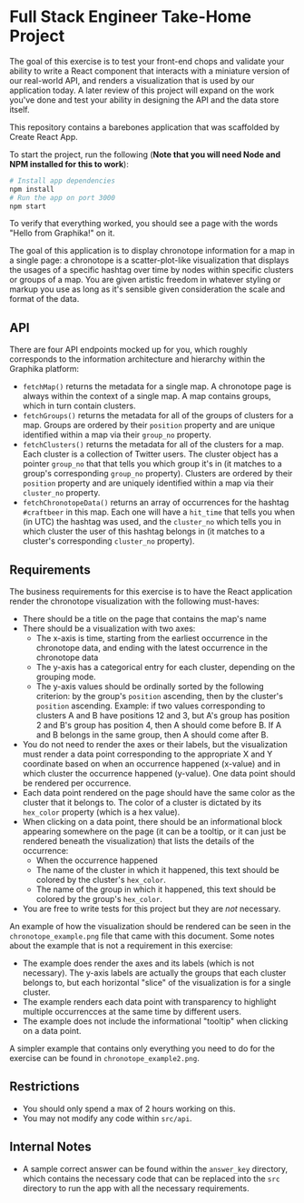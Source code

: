 # Full Stack Engineer Take-Home Project

The goal of this exercise is to test your front-end chops and validate your ability to write a React component that interacts with a miniature version of our real-world API, and renders a visualization that is used by our application today. A later review of this project will expand on the work you've done and test your ability in designing the API and the data store itself.

This repository contains a barebones application that was scaffolded by Create React App.

To start the project, run the following (**Note that you will need Node and NPM installed for this to work**):

```sh
# Install app dependencies
npm install
# Run the app on port 3000
npm start
```

To verify that everything worked, you should see a page with the words "Hello from Graphika!" on it.

The goal of this application is to display chronotope information for a map in a single page: a chronotope is a scatter-plot-like visualization that displays the usages of a specific hashtag over time by nodes within specific clusters or groups of a map. You are given artistic freedom in whatever styling or markup you use as long as it's sensible given consideration the scale and format of the data.

## API

There are four API endpoints mocked up for you, which roughly corresponds to the information architecture and hierarchy within the Graphika platform:

- `fetchMap()` returns the metadata for a single map. A chronotope page is always within the context of a single map. A map contains groups, which in turn contain clusters.
- `fetchGroups()` returns the metadata for all of the groups of clusters for a map. Groups are ordered by their `position` property and are unique identified within a map via their `group_no` property.
- `fetchClusters()` returns the metadata for all of the clusters for a map. Each cluster is a collection of Twitter users. The cluster object has a pointer `group_no` that that tells you which group it's in (it matches to a group's corresponding `group_no` property). Clusters are ordered by their `position` property and are uniquely identified within a map via their `cluster_no` property.
- `fetchChronotopeData()` returns an array of occurrences for the hashtag `#craftbeer` in this map. Each one will have a `hit_time` that tells you when (in UTC) the hashtag was used, and the `cluster_no` which tells you in which cluster the user of this hashtag belongs in (it matches to a cluster's corresponding `cluster_no` property).

## Requirements

The business requirements for this exercise is to have the React application render the chronotope visualization with the following must-haves:

- There should be a title on the page that contains the map's name
- There should be a visualization with two axes:
  - The x-axis is time, starting from the earliest occurrence in the chronotope data, and ending with the latest occurrence in the chronotope data
  - The y-axis has a categorical entry for each cluster, depending on the grouping mode.
  - The y-axis values should be ordinally sorted by the following criterion: by the group's `position` ascending, then by the cluster's `position` ascending. Example: if two values corresponding to clusters A and B have positions 12 and 3, but A's group has position 2 and B's group has position 4, then A should come before B. If A and B belongs in the same group, then A should come after B.
- You do not need to render the axes or their labels, but the visualization must render a data point corresponding to the appropriate X and Y coordinate based on when an occurrence happened (x-value) and in which cluster the occurrence happened (y-value). One data point should be rendered per occurrence.
- Each data point rendered on the page should have the same color as the cluster that it belongs to. The color of a cluster is dictated by its `hex_color` property (which is a hex value).
- When clicking on a data point, there should be an informational block appearing somewhere on the page (it can be a tooltip, or it can just be rendered beneath the visualization) that lists the details of the occurrence:
  - When the occurrence happened
  - The name of the cluster in which it happened, this text should be colored by the cluster's `hex_color`.
  - The name of the group in which it happened, this text should be colored by the group's `hex_color`.
- You are free to write tests for this project but they are _not_ necessary.

An example of how the visualization should be rendered can be seen in the `chronotope_example.png` file that came with this document. Some notes about the example that is not a requirement in this exercise:

- The example does render the axes and its labels (which is not necessary). The y-axis labels are actually the groups that each cluster belongs to, but each horizontal "slice" of the visualization is for a single cluster.
- The example renders each data point with transparency to highlight multiple occurrencces at the same time by different users.
- The example does not include the informational "tooltip" when clicking on a data point.

A simpler example that contains only everything you need to do for the exercise can be found in `chronotope_example2.png`.

## Restrictions

- You should only spend a max of 2 hours working on this.
- You may not modify any code within `src/api`.

## Internal Notes

- A sample correct answer can be found within the `answer_key` directory, which contains the necessary code that can be replaced into the `src` directory to run the app with all the necessary requirements.
